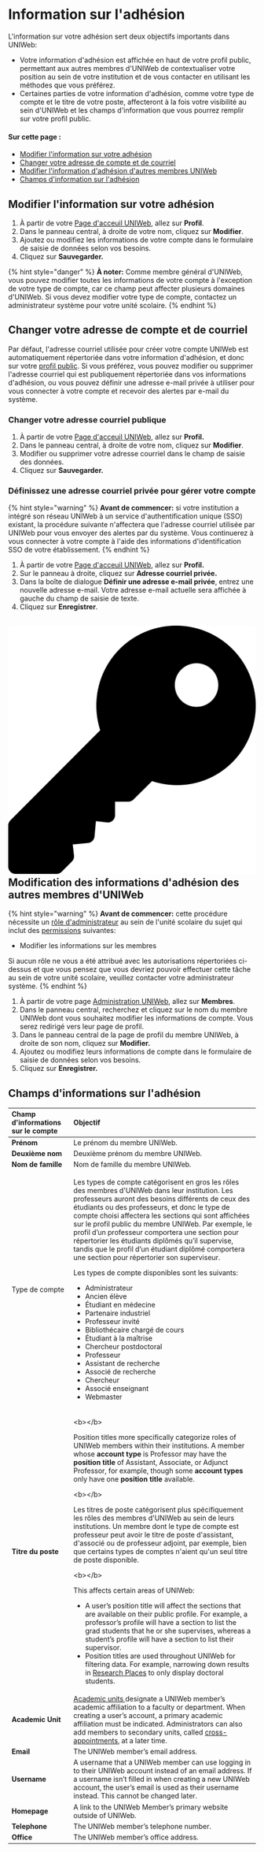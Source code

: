 # Information sur l'adhésion

L'information sur votre adhésion sert deux objectifs importants dans UNIWeb:

* Votre information d'adhésion est affichée en haut de votre profil public, permettant aux autres membres d'UNIWeb de contextualiser votre position au sein de votre institution et de vous contacter en utilisant les méthodes que vous préférez.
* Certaines parties de votre information d'adhésion, comme votre type de compte et le titre de votre poste, affecteront à la fois votre visibilité au sein d'UNIWeb et les champs d'information que vous pourrez remplir sur votre profil public.

#### Sur cette page :

* [Modifier l'information sur votre adhésion](member-account-information.md#editing-your-membership-information)
* [Changer votre adresse de compte et de courriel](member-account-information.md#changing-your-account-email-address)
* [Modifier l'information d'adhésion d'autres membres UNIWeb](member-account-information.md#editing-the-membership-information-of-other-uniweb-members)
* [Champs d'information sur l'adhésion](member-account-information.md#membership-information-fields)

## Modifier l'information sur votre adhésion

1. À partir de votre [Page d'acceuil UNIWeb](../../navigating-uniweb/the-home-page.md), allez sur **Profil**.
2. Dans le panneau central, à droite de votre nom, cliquez sur **Modifier**.
3. Ajoutez ou modifiez les informations de votre compte dans le formulaire de saisie de données selon vos besoins.
4. Cliquez sur **Sauvegarder.**

{% hint style="danger" %}
**À noter:** Comme membre général d'UNIWeb, vous pouvez modifier toutes les informations de votre compte à l'exception de votre type de compte, car ce champ peut affecter plusieurs domaines d'UNIWeb. Si vous devez modifier votre type de compte, contactez un administrateur système pour votre unité scolaire.
{% endhint %}

## Changer votre adresse de compte et de courriel

Par défaut, l'adresse courriel utilisée pour créer votre compte UNIWeb est automatiquement répertoriée dans votre information d'adhésion, et donc sur votre [profil public](../../networking-on-uniweb/filling-out-your-public-profile.md). Si vous préférez, vous pouvez modifier ou supprimer l'adresse courriel qui est publiquement répertoriée dans vos informations d'adhésion, ou vous pouvez définir une adresse e-mail privée à utiliser pour vous connecter à votre compte et recevoir des alertes par e-mail du système.

### Changer votre adresse courriel publique

1. À partir de votre [Page d'acceuil UNIWeb](../../navigating-uniweb/the-home-page.md), allez sur **Profil.**
2. Dans le panneau central, à droite de votre nom, cliquez sur **Modifier**.
3. Modifier ou supprimer votre adresse courriel dans le champ de saisie des données.
4. Cliquez sur **Sauvegarder.**

### Définissez une adresse courriel privée pour gérer votre compte

{% hint style="warning" %}
**Avant de commencer:** si votre institution a intégré son réseau UNIWeb à un service d'authentification unique \(SSO\) existant, la procédure suivante n'affectera que l'adresse courriel utilisée par UNIWeb pour vous envoyer des alertes par du système. Vous continuerez à vous connecter à votre compte à l'aide des informations d'identification SSO de votre établissement.
{% endhint %}

1. À partir de votre [Page d'acceuil UNIWeb](../../navigating-uniweb/the-home-page.md), allez sur **Profil.**
2. Sur le panneau à droite, cliquez sur **Adresse courriel privée.**
3. Dans la boîte de dialogue **Définir une adresse e-mail privée**, entrez une nouvelle adresse e-mail. Votre adresse e-mail actuelle sera affichée à gauche du champ de saisie de texte.
4. Cliquez sur **Enregistrer**.

## ![](../../.gitbook/assets/key%20%281%29.svg) Modification des informations d'adhésion des autres membres d'UNIWeb

{% hint style="warning" %}
**Avant de commencer:** cette procédure nécessite un [rôle d'administrateur](../access-control/managing-administrator-roles-and-permissions.md) au sein de l'unité scolaire du sujet qui inclut des [permissions](../access-control/managing-administrator-roles-and-permissions.md#administrator-permissions) suivantes:

* Modifier les informations sur les membres

Si aucun rôle ne vous a été attribué avec les autorisations répertoriées ci-dessus et que vous pensez que vous devriez pouvoir effectuer cette tâche au sein de votre unité scolaire, veuillez contacter votre administrateur système.
{% endhint %}

1. À partir de votre page [Administration UNIWeb](../../navigating-uniweb/the-administration-page.md), allez sur **Membres**.
2. Dans le panneau central, recherchez et cliquez sur le nom du membre UNIWeb dont vous souhaitez modifier les informations de compte. Vous serez redirigé vers leur page de profil.
3. Dans le panneau central de la page de profil du membre UNIWeb, à droite de son nom, cliquez sur **Modifier.**
4. Ajoutez ou modifiez leurs informations de compte dans le formulaire de saisie de données selon vos besoins.
5. Cliquez sur **Enregistrer.**

## **Champs d'informations sur l'adhésion**

<table>
  <thead>
    <tr>
      <th style="text-align:left"><b>Champ d&apos;informations sur le compte</b>
      </th>
      <th style="text-align:left"><b>Objectif</b>
      </th>
    </tr>
  </thead>
  <tbody>
    <tr>
      <td style="text-align:left"><b>Pr&#xE9;nom</b>
      </td>
      <td style="text-align:left">Le pr&#xE9;nom du membre UNIWeb.</td>
    </tr>
    <tr>
      <td style="text-align:left"><b>Deuxi&#xE8;me nom</b>
      </td>
      <td style="text-align:left">Deuxi&#xE8;me pr&#xE9;nom du membre UNIWeb.</td>
    </tr>
    <tr>
      <td style="text-align:left"><b>Nom de famille</b>
      </td>
      <td style="text-align:left">Nom de famille du membre UNIWeb.</td>
    </tr>
    <tr>
      <td style="text-align:left">Type de compte</td>
      <td style="text-align:left">
        <p></p>
        <p>Les types de compte cat&#xE9;gorisent en gros les r&#xF4;les des membres
          d&apos;UNIWeb dans leur institution. Les professeurs auront des besoins
          diff&#xE9;rents de ceux des &#xE9;tudiants ou des professeurs, et donc
          le type de compte choisi affectera les sections qui sont affich&#xE9;es
          sur le profil public du membre UNIWeb. Par exemple, le profil d&#x2019;un
          professeur comportera une section pour r&#xE9;pertorier les &#xE9;tudiants
          dipl&#xF4;m&#xE9;s qu&#x2019;il supervise, tandis que le profil d&#x2019;un
          &#xE9;tudiant dipl&#xF4;m&#xE9; comportera une section pour r&#xE9;pertorier
          son superviseur.
          <br />
        </p>
        <p>Les types de compte disponibles sont les suivants:</p>
        <p></p>
        <ul>
          <li>Administrateur</li>
          <li>Ancien &#xE9;l&#xE8;ve</li>
          <li>&#xC9;tudiant en m&#xE9;decine</li>
          <li>Partenaire industriel</li>
          <li>Professeur invit&#xE9;</li>
          <li>Biblioth&#xE9;caire charg&#xE9; de cours</li>
          <li>&#xC9;tudiant &#xE0; la ma&#xEE;trise</li>
          <li>Chercheur postdoctoral</li>
          <li>Professeur</li>
          <li>Assistant de recherche</li>
          <li>Associ&#xE9; de recherche</li>
          <li>Chercheur</li>
          <li>Associ&#xE9; enseignant</li>
          <li>Webmaster</li>
        </ul>
      </td>
    </tr>
    <tr>
      <td style="text-align:left"><b>Titre du poste</b>
      </td>
      <td style="text-align:left">
        <p>&lt;b&gt;&lt;/b&gt;</p>
        <p>Position titles more specifically categorize roles of UNIWeb members within
          their institutions. A member whose <b>account type</b> is Professor may have
          the <b>position title</b> of Assistant, Associate, or Adjunct Professor,
          for example, though some <b>account types</b> only have one <b>position title</b> available.</p>
        <p>&lt;b&gt;&lt;/b&gt;</p>
        <p>Les titres de poste cat&#xE9;gorisent plus sp&#xE9;cifiquement les r&#xF4;les
          des membres d&apos;UNIWeb au sein de leurs institutions. Un membre dont
          le type de compte est professeur peut avoir le titre de poste d&apos;assistant,
          d&apos;associ&#xE9; ou de professeur adjoint, par exemple, bien que certains
          types de comptes n&apos;aient qu&apos;un seul titre de poste disponible.</p>
        <p>&lt;b&gt;&lt;/b&gt;</p>
        <p>This affects certain areas of UNIWeb:</p>
        <p></p>
        <ul>
          <li>A user&#x2019;s position title will affect the sections that are available
            on their public profile. For example, a professor&#x2019;s profile will
            have a section to list the grad students that he or she supervises, whereas
            a student&#x2019;s profile will have a section to list their supervisor.</li>
          <li>Position titles are used throughout UNIWeb for filtering data. For example,
            narrowing down results in <a href="../../networking-on-uniweb/research-places-1.md">Research Places</a> to
            only display doctoral students.</li>
        </ul>
      </td>
    </tr>
    <tr>
      <td style="text-align:left"><b>Academic Unit</b>
      </td>
      <td style="text-align:left"><a href="../academic-units/">Academic units </a>designate a UNIWeb member&#x2019;s
        academic affiliation to a faculty or department. When creating a user&#x2019;s
        account, a primary academic affiliation must be indicated. Administrators
        can also add members to secondary units, called <a href="../academic-units/cross-appointments.md">cross-appointments</a>,
        at a later time.</td>
    </tr>
    <tr>
      <td style="text-align:left"><b>Email</b>
      </td>
      <td style="text-align:left">The UNIWeb member&#x2019;s email address.</td>
    </tr>
    <tr>
      <td style="text-align:left"><b>Username</b>
      </td>
      <td style="text-align:left">A username that a UNIWeb member can use logging in to their UNIWeb account
        instead of an email address. If a username isn&#x2019;t filled in when
        creating a new UNIWeb account, the user&#x2019;s email is used as their
        username instead. This cannot be changed later.</td>
    </tr>
    <tr>
      <td style="text-align:left"><b>Homepage</b>
      </td>
      <td style="text-align:left">A link to the UNIWeb Member&#x2019;s primary website outside of UNIWeb.</td>
    </tr>
    <tr>
      <td style="text-align:left"><b>Telephone</b>
      </td>
      <td style="text-align:left">The UNIWeb member&#x2019;s telephone number.</td>
    </tr>
    <tr>
      <td style="text-align:left"><b>Office</b>
      </td>
      <td style="text-align:left">The UNIWeb member&#x2019;s office address.</td>
    </tr>
  </tbody>
</table>
